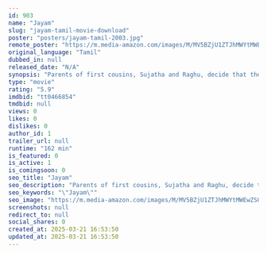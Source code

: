 ```yaml
---
id: 903
name: "Jayam"
slug: "jayam-tamil-movie-download"
poster: "posters/jayam-tamil-2003.jpg"
remote_poster: "https://m.media-amazon.com/images/M/MV5BZjU1ZTJhMWYtMWEwZS00NDQwLWE3NTYtMjQwMmI2MzZkMTQzXkEyXkFqcGdeQXVyMTEzNzg0Mjkx._V1_SX300.jpg"
original_language: "Tamil"
dubbed_in: null
released_date: "N/A"
synopsis: "Parents of first cousins, Sujatha and Raghu, decide that they will get the children married to each other on becoming adults. But Raghu becomes a troublesome character as he grows up."
type: "movie"
rating: "5.9"
imdbid: "tt0466854"
tmdbid: null
views: 0
likes: 0
dislikes: 0
author_id: 1
trailer_url: null
runtime: "162 min"
is_featured: 0
is_active: 1
is_comingsoon: 0
seo_title: "Jayam"
seo_description: "Parents of first cousins, Sujatha and Raghu, decide that they will get the children married to each other on becoming adults. But Raghu becomes a troublesome character as he grows up."
seo_keywords: "\"Jayam\""
seo_image: "https://m.media-amazon.com/images/M/MV5BZjU1ZTJhMWYtMWEwZS00NDQwLWE3NTYtMjQwMmI2MzZkMTQzXkEyXkFqcGdeQXVyMTEzNzg0Mjkx._V1_SX300.jpg"
screenshots: null
redirect_to: null
social_shares: 0
created_at: 2025-03-21 16:53:50
updated_at: 2025-03-21 16:53:50
---
```


